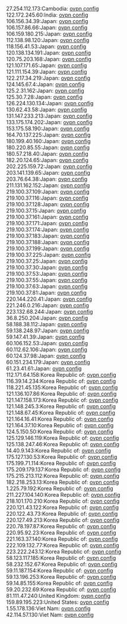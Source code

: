 27.254.112.173:Cambodia: [ovpn config](vpn/27_254_112_173.ovpn)  
122.172.245.60:India: [ovpn config](vpn/122_172_245_60.ovpn)  
106.156.34.39:Japan: [ovpn config](vpn/106_156_34_39.ovpn)  
106.157.86.66:Japan: [ovpn config](vpn/106_157_86_66.ovpn)  
106.159.180.215:Japan: [ovpn config](vpn/106_159_180_215.ovpn)  
112.138.98.120:Japan: [ovpn config](vpn/112_138_98_120.ovpn)  
118.156.41.53:Japan: [ovpn config](vpn/118_156_41_53.ovpn)  
120.138.134.191:Japan: [ovpn config](vpn/120_138_134_191.ovpn)  
120.75.203.168:Japan: [ovpn config](vpn/120_75_203_168.ovpn)  
121.107.171.65:Japan: [ovpn config](vpn/121_107_171_65.ovpn)  
121.111.154.39:Japan: [ovpn config](vpn/121_111_154_39.ovpn)  
122.217.34.219:Japan: [ovpn config](vpn/122_217_34_219.ovpn)  
124.145.67.4:Japan: [ovpn config](vpn/124_145_67_4.ovpn)  
125.2.31.162:Japan: [ovpn config](vpn/125_2_31_162.ovpn)  
125.30.7.28:Japan: [ovpn config](vpn/125_30_7_28.ovpn)  
126.224.130.134:Japan: [ovpn config](vpn/126_224_130_134.ovpn)  
130.62.43.58:Japan: [ovpn config](vpn/130_62_43_58.ovpn)  
131.147.233.213:Japan: [ovpn config](vpn/131_147_233_213.ovpn)  
133.175.174.202:Japan: [ovpn config](vpn/133_175_174_202.ovpn)  
153.175.58.190:Japan: [ovpn config](vpn/153_175_58_190.ovpn)  
164.70.137.225:Japan: [ovpn config](vpn/164_70_137_225.ovpn)  
180.199.40.160:Japan: [ovpn config](vpn/180_199_40_160.ovpn)  
180.220.85.55:Japan: [ovpn config](vpn/180_220_85_55.ovpn)  
180.57.218.40:Japan: [ovpn config](vpn/180_57_218_40.ovpn)  
182.20.124.65:Japan: [ovpn config](vpn/182_20_124_65.ovpn)  
202.225.159.72:Japan: [ovpn config](vpn/202_225_159_72.ovpn)  
203.141.139.65:Japan: [ovpn config](vpn/203_141_139_65.ovpn)  
203.76.64.38:Japan: [ovpn config](vpn/203_76_64_38.ovpn)  
211.131.162.152:Japan: [ovpn config](vpn/211_131_162_152.ovpn)  
219.100.37.109:Japan: [ovpn config](vpn/219_100_37_109.ovpn)  
219.100.37.116:Japan: [ovpn config](vpn/219_100_37_116.ovpn)  
219.100.37.128:Japan: [ovpn config](vpn/219_100_37_128.ovpn)  
219.100.37.15:Japan: [ovpn config](vpn/219_100_37_15.ovpn)  
219.100.37.161:Japan: [ovpn config](vpn/219_100_37_161.ovpn)  
219.100.37.171:Japan: [ovpn config](vpn/219_100_37_171.ovpn)  
219.100.37.174:Japan: [ovpn config](vpn/219_100_37_174.ovpn)  
219.100.37.183:Japan: [ovpn config](vpn/219_100_37_183.ovpn)  
219.100.37.188:Japan: [ovpn config](vpn/219_100_37_188.ovpn)  
219.100.37.199:Japan: [ovpn config](vpn/219_100_37_199.ovpn)  
219.100.37.225:Japan: [ovpn config](vpn/219_100_37_225.ovpn)  
219.100.37.25:Japan: [ovpn config](vpn/219_100_37_25.ovpn)  
219.100.37.30:Japan: [ovpn config](vpn/219_100_37_30.ovpn)  
219.100.37.53:Japan: [ovpn config](vpn/219_100_37_53.ovpn)  
219.100.37.55:Japan: [ovpn config](vpn/219_100_37_55.ovpn)  
219.100.37.63:Japan: [ovpn config](vpn/219_100_37_63.ovpn)  
219.100.37.81:Japan: [ovpn config](vpn/219_100_37_81.ovpn)  
220.144.220.41:Japan: [ovpn config](vpn/220_144_220_41.ovpn)  
221.246.0.216:Japan: [ovpn config](vpn/221_246_0_216.ovpn)  
223.132.68.244:Japan: [ovpn config](vpn/223_132_68_244.ovpn)  
36.8.250.204:Japan: [ovpn config](vpn/36_8_250_204.ovpn)  
58.188.38.112:Japan: [ovpn config](vpn/58_188_38_112.ovpn)  
59.138.248.97:Japan: [ovpn config](vpn/59_138_248_97.ovpn)  
59.147.41.39:Japan: [ovpn config](vpn/59_147_41_39.ovpn)  
60.106.152.53:Japan: [ovpn config](vpn/60_106_152_53.ovpn)  
60.112.62.106:Japan: [ovpn config](vpn/60_112_62_106.ovpn)  
60.124.37.98:Japan: [ovpn config](vpn/60_124_37_98.ovpn)  
60.151.234.179:Japan: [ovpn config](vpn/60_151_234_179.ovpn)  
61.23.41.61:Japan: [ovpn config](vpn/61_23_41_61.ovpn)  
112.171.64.158:Korea Republic of: [ovpn config](vpn/112_171_64_158.ovpn)  
116.39.14.234:Korea Republic of: [ovpn config](vpn/116_39_14_234.ovpn)  
118.221.45.135:Korea Republic of: [ovpn config](vpn/118_221_45_135.ovpn)  
121.136.107.86:Korea Republic of: [ovpn config](vpn/121_136_107_86.ovpn)  
121.147.158.173:Korea Republic of: [ovpn config](vpn/121_147_158_173.ovpn)  
121.148.245.3:Korea Republic of: [ovpn config](vpn/121_148_245_3.ovpn)  
121.148.67.45:Korea Republic of: [ovpn config](vpn/121_148_67_45.ovpn)  
121.164.16.41:Korea Republic of: [ovpn config](vpn/121_164_16_41.ovpn)  
121.164.37.10:Korea Republic of: [ovpn config](vpn/121_164_37_10.ovpn)  
124.5.150.50:Korea Republic of: [ovpn config](vpn/124_5_150_50.ovpn)  
125.129.146.119:Korea Republic of: [ovpn config](vpn/125_129_146_119.ovpn)  
125.138.247.46:Korea Republic of: [ovpn config](vpn/125_138_247_46.ovpn)  
14.40.9.143:Korea Republic of: [ovpn config](vpn/14_40_9_143.ovpn)  
175.127.130.53:Korea Republic of: [ovpn config](vpn/175_127_130_53.ovpn)  
175.199.71.114:Korea Republic of: [ovpn config](vpn/175_199_71_114.ovpn)  
175.209.179.137:Korea Republic of: [ovpn config](vpn/175_209_179_137.ovpn)  
175.215.213.112:Korea Republic of: [ovpn config](vpn/175_215_213_112.ovpn)  
182.218.253.13:Korea Republic of: [ovpn config](vpn/182_218_253_13.ovpn)  
1.225.79.192:Korea Republic of: [ovpn config](vpn/1_225_79_192.ovpn)  
211.227.104.140:Korea Republic of: [ovpn config](vpn/211_227_104_140.ovpn)  
218.101.170.210:Korea Republic of: [ovpn config](vpn/218_101_170_210.ovpn)  
220.121.43.122:Korea Republic of: [ovpn config](vpn/220_121_43_122.ovpn)  
220.122.43.73:Korea Republic of: [ovpn config](vpn/220_122_43_73.ovpn)  
220.127.49.213:Korea Republic of: [ovpn config](vpn/220_127_49_213.ovpn)  
220.78.197.87:Korea Republic of: [ovpn config](vpn/220_78_197_87.ovpn)  
220.95.92.23:Korea Republic of: [ovpn config](vpn/220_95_92_23.ovpn)  
221.163.37.140:Korea Republic of: [ovpn config](vpn/221_163_37_140.ovpn)  
222.109.132.77:Korea Republic of: [ovpn config](vpn/222_109_132_77.ovpn)  
223.222.243.12:Korea Republic of: [ovpn config](vpn/223_222_243_12.ovpn)  
58.123.117.185:Korea Republic of: [ovpn config](vpn/58_123_117_185.ovpn)  
58.232.152.67:Korea Republic of: [ovpn config](vpn/58_232_152_67.ovpn)  
59.11.187.154:Korea Republic of: [ovpn config](vpn/59_11_187_154.ovpn)  
59.13.196.253:Korea Republic of: [ovpn config](vpn/59_13_196_253.ovpn)  
59.14.85.155:Korea Republic of: [ovpn config](vpn/59_14_85_155.ovpn)  
59.20.232.69:Korea Republic of: [ovpn config](vpn/59_20_232_69.ovpn)  
81.111.47.240:United Kingdom: [ovpn config](vpn/81_111_47_240.ovpn)  
159.89.195.223:United States: [ovpn config](vpn/159_89_195_223.ovpn)  
1.55.178.136:Viet Nam: [ovpn config](vpn/1_55_178_136.ovpn)  
42.114.57.130:Viet Nam: [ovpn config](vpn/42_114_57_130.ovpn)  
